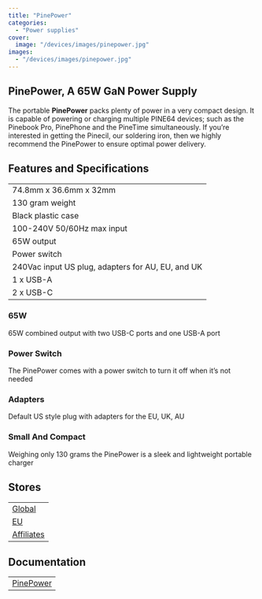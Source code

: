 ```yaml
---
title: "PinePower"
categories: 
  - "Power supplies"
cover: 
  image: "/devices/images/pinepower.jpg"
images:
  - "/devices/images/pinepower.jpg"
---
```


## PinePower, A 65W GaN Power Supply

The portable **PinePower** packs plenty of power in a very compact design. It is capable of powering or charging multiple PINE64 devices; such as the Pinebook Pro, PinePhone and the PineTime simultaneously. If you’re interested in getting the Pinecil, our soldering iron, then we highly recommend the PinePower to ensure optimal power delivery.

## Features and Specifications

|     |
| --- |
| 74.8mm x 36.6mm x 32mm |
| 130 gram weight |
| Black plastic case |
| 100-240V 50/60Hz max input |
| 65W output |
| Power switch |
| 240Vac input US plug, adapters for AU, EU, and UK |
| 1 x USB-A |
| 2 x USB-C |

### 65W

65W combined output with two USB-C ports and one USB-A port

### Power Switch

The PinePower comes with a power switch to turn it off when it’s not needed

### Adapters

Default US style plug with adapters for the EU, UK, AU

### Small And Compact

Weighing only 130 grams the PinePower is a sleek and lightweight portable charger

## Stores

|     |
| --- |
| [Global](https://pine64.com/product-category/pinepower/) |
| [EU](https://pine64eu.com/product/pinepower-65w-gan-portable-power-supply/) |
| [Affiliates](/affiliates/) |

## Documentation

|     |
| --- |
| [PinePower](/documentation/PinePower/Versions/PinePower/) |
